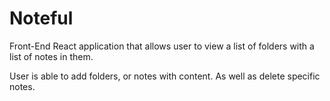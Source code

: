 # Noteful

Front-End React application that allows user to view a list of folders with a list of notes in them. 

User is able to add folders, or notes with content. As well as delete specific notes. 
